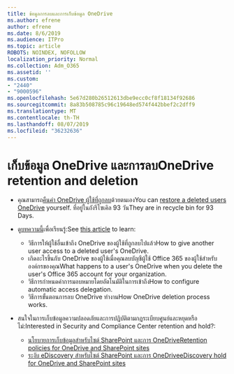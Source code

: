 ```yaml
---
title: ข้อมูลการลบและการเก็บข้อมูล OneDrive
ms.author: efrene
author: efrene
ms.date: 8/6/2019
ms.audience: ITPro
ms.topic: article
ROBOTS: NOINDEX, NOFOLLOW
localization_priority: Normal
ms.collection: Adm_O365
ms.assetid: ''
ms.custom:
- "2440"
- "9000596"
ms.openlocfilehash: 5e67d280b26512613dbe9ecc0cf8f18134f92686
ms.sourcegitcommit: 8a83b508785c96c19648ed574f442bbef2c2dff9
ms.translationtype: MT
ms.contentlocale: th-TH
ms.lasthandoff: 08/07/2019
ms.locfileid: "36232636"
---
```

# <a name="onedrive-retention-and-deletion"></a><span data-ttu-id="2379b-102">เก็บข้อมูล OneDrive และการลบ</span><span class="sxs-lookup"><span data-stu-id="2379b-102">OneDrive retention and deletion</span></span>

- <span data-ttu-id="2379b-103">คุณสามารถ[คืนค่า OneDrive ผู้ใช้ที่ถูกลบ](https://docs.microsoft.com/onedrive/restore-deleted-onedrive)ด้วยตนเอง</span><span class="sxs-lookup"><span data-stu-id="2379b-103">You can [restore a deleted users OneDrive](https://docs.microsoft.com/onedrive/restore-deleted-onedrive) yourself.</span></span> <span data-ttu-id="2379b-104">ที่อยู่ในถังรีไซเคิล 93 วัน</span><span class="sxs-lookup"><span data-stu-id="2379b-104">They are in recycle bin for 93 Days.</span></span> 

- <span data-ttu-id="2379b-105">ดู[บทความนี้](https://docs.microsoft.com/onedrive/restore-deleted-onedrive)เพื่อเรียนรู้:</span><span class="sxs-lookup"><span data-stu-id="2379b-105">See [this article](https://docs.microsoft.com/onedrive/restore-deleted-onedrive) to learn:</span></span>
    - <span data-ttu-id="2379b-106">วิธีการให้ผู้ใช้อื่นเข้าถึง OneDrive ของผู้ใช้ที่ถูกลบไปแล้ว</span><span class="sxs-lookup"><span data-stu-id="2379b-106">How to give another user access to a deleted user's OneDrive.</span></span>
    - <span data-ttu-id="2379b-107">เกิดอะไรขึ้นกับ OneDrive ของผู้ใช้เมื่อคุณลบบัญชีผู้ใช้ Office 365 ของผู้ใช้สำหรับองค์กรของคุณ</span><span class="sxs-lookup"><span data-stu-id="2379b-107">What happens to a user's OneDrive when you delete the user's Office 365 account for your organization.</span></span>
    - <span data-ttu-id="2379b-108">วิธีการกำหนดค่าการมอบหมายโดยอัตโนมัติในการเข้าถึง</span><span class="sxs-lookup"><span data-stu-id="2379b-108">How to configure automatic access delegation.</span></span>
    - <span data-ttu-id="2379b-109">วิธีการขั้นตอนการลบ OneDrive ทำงาน</span><span class="sxs-lookup"><span data-stu-id="2379b-109">How OneDrive deletion process works.</span></span>

- <span data-ttu-id="2379b-110">สนใจในการเก็บข้อมูลความปลอดภัยและการปฏิบัติตามกฎระเบียบศูนย์และหยุดหรือไม่:</span><span class="sxs-lookup"><span data-stu-id="2379b-110">Interested in Security and Compliance Center retention and hold?:</span></span>
    - [<span data-ttu-id="2379b-111">นโยบายการเก็บข้อมูลสำหรับไซต์ SharePoint และการ OneDrive</span><span class="sxs-lookup"><span data-stu-id="2379b-111">Retention policies for OneDrive and SharePoint sites</span></span>](https://docs.microsoft.com/office365/securitycompliance/retention-policies?redirectSourcePath=%252farticle%252f5e377752-700d-4870-9b6d-12bfc12d2423#content-in-onedrive-accounts-and-sharepoint-sites)
    - [<span data-ttu-id="2379b-112">ระงับ eDiscovery สำหรับไซต์ SharePoint และการ OneDrive</span><span class="sxs-lookup"><span data-stu-id="2379b-112">eDiscovery hold for OneDrive and SharePoint sites</span></span>](https://docs.microsoft.com/office365/securitycompliance/ediscovery-cases#step-4-place-content-locations-on-hold)




